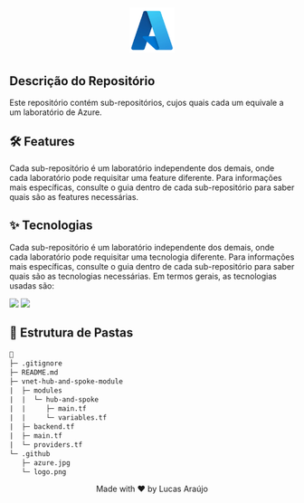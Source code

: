 <h1 align="center">
    <img alt="Azure Logo" height="80" title="Azure Logo" src=".github/logo.png">
</h1>

##  Descrição do Repositório
Este repositório contém sub-repositórios, cujos quais cada um equivale a um laboratório de Azure.

## :hammer_and_wrench: Features
Cada sub-repositório é um laboratório independente dos demais, onde cada laboratório pode requisitar uma feature diferente. Para informações mais específicas, consulte o guia dentro de cada sub-repositório para saber quais são as features necessárias.

## ✨ Tecnologias
Cada sub-repositório é um laboratório independente dos demais, onde cada laboratório pode requisitar uma tecnologia diferente. Para informações mais específicas, consulte o guia dentro de cada sub-repositório para saber quais são as tecnologias necessárias. Em termos gerais, as tecnologias usadas são:

<a href="#"><img src="https://img.shields.io/badge/Microsoft%20Azure-informational?style=flat&logo=microsoftazure&logoColor=white&color=0078D4"/></a>
<a href="#"><img src="https://img.shields.io/badge/Terraform-informational?style=flat&logo=terraform&logoColor=white&color=7B42BC"/></a>

## 📁 Estrutura de Pastas

```
📁
├─ .gitignore
├─ README.md
├─ vnet-hub-and-spoke-module
|  ├─ modules
|  |  └─ hub-and-spoke
|  |     ├─ main.tf
|  |     └─ variables.tf
|  ├─ backend.tf
|  ├─ main.tf
|  └─ providers.tf
└─ .github
   ├─ azure.jpg
   └─ logo.png
```

<div align="center">
  <p>Made with ❤ by Lucas Araújo</p>
</div>